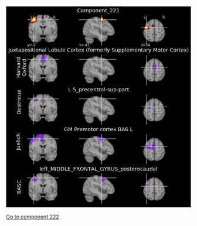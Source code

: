 ![221](preliminary/221.jpg "Component 221")

[Go to component 222](https://parietal-inria.github.io/MODL_atlas/256/222 "Component 222")
